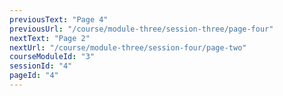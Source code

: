 ```yaml
---
previousText: "Page 4"
previousUrl: "/course/module-three/session-three/page-four"
nextText: "Page 2"
nextUrl: "/course/module-three/session-four/page-two"
courseModuleId: "3"
sessionId: "4"
pageId: "4"
---
```



